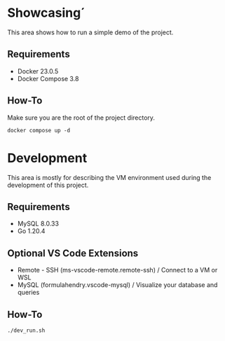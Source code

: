 # Showcasing´
This area shows how to run a simple demo of the project.
## Requirements
- Docker 23.0.5
- Docker Compose 3.8
## How-To
Make sure you are the root of the project directory.

`docker compose up -d`

# Development
This area is mostly for describing the VM environment used during the development of this
project.

## Requirements
- MySQL 8.0.33
- Go 1.20.4

## Optional VS Code Extensions
- Remote - SSH (ms-vscode-remote.remote-ssh) / Connect to a VM or WSL
- MySQL (formulahendry.vscode-mysql) / Visualize your database and queries
## How-To
`./dev_run.sh`